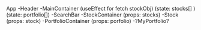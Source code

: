 App 
-Header
-MainContainer (useEffect for fetch stockObj) (state: stocks[] ) (state: portfolio[])
  -SearchBar 
    -StockContainer (props: stocks)
        -Stock (props: stock)
    -PortfolioContainer (props: porfolio)
        -?MyPortfolio?